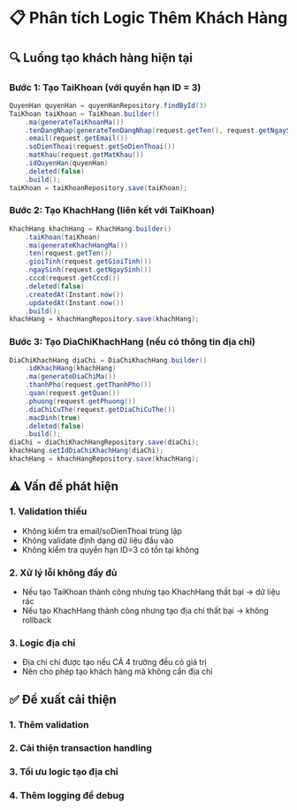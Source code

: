 # 📋 Phân tích Logic Thêm Khách Hàng

## 🔍 Luồng tạo khách hàng hiện tại

### Bước 1: Tạo TaiKhoan (với quyền hạn ID = 3)
```java
QuyenHan quyenHan = quyenHanRepository.findById(3)
TaiKhoan taiKhoan = TaiKhoan.builder()
    .ma(generateTaiKhoanMa())
    .tenDangNhap(generateTenDangNhap(request.getTen(), request.getNgaySinh()))
    .email(request.getEmail())
    .soDienThoai(request.getSoDienThoai())
    .matKhau(request.getMatKhau())
    .idQuyenHan(quyenHan)
    .deleted(false)
    .build();
taiKhoan = taiKhoanRepository.save(taiKhoan);
```

### Bước 2: Tạo KhachHang (liên kết với TaiKhoan)
```java
KhachHang khachHang = KhachHang.builder()
    .taiKhoan(taiKhoan)
    .ma(generateKhachHangMa())
    .ten(request.getTen())
    .gioiTinh(request.getGioiTinh())
    .ngaySinh(request.getNgaySinh())
    .cccd(request.getCccd())
    .deleted(false)
    .createdAt(Instant.now())
    .updatedAt(Instant.now())
    .build();
khachHang = khachHangRepository.save(khachHang);
```

### Bước 3: Tạo DiaChiKhachHang (nếu có thông tin địa chỉ)
```java
DiaChiKhachHang diaChi = DiaChiKhachHang.builder()
    .idKhachHang(khachHang)
    .ma(generateDiaChiMa())
    .thanhPho(request.getThanhPho())
    .quan(request.getQuan())
    .phuong(request.getPhuong())
    .diaChiCuThe(request.getDiaChiCuThe())
    .macDinh(true)
    .deleted(false)
    .build();
diaChi = diaChiKhachHangRepository.save(diaChi);
khachHang.setIdDiaChiKhachHang(diaChi);
khachHang = khachHangRepository.save(khachHang);
```

## ⚠️ Vấn đề phát hiện

### 1. **Validation thiếu**
- Không kiểm tra email/soDienThoai trùng lặp
- Không validate định dạng dữ liệu đầu vào
- Không kiểm tra quyền hạn ID=3 có tồn tại không

### 2. **Xử lý lỗi không đầy đủ**
- Nếu tạo TaiKhoan thành công nhưng tạo KhachHang thất bại → dữ liệu rác
- Nếu tạo KhachHang thành công nhưng tạo địa chỉ thất bại → không rollback

### 3. **Logic địa chỉ**
- Địa chỉ chỉ được tạo nếu CẢ 4 trường đều có giá trị
- Nên cho phép tạo khách hàng mà không cần địa chỉ

## ✅ Đề xuất cải thiện

### 1. Thêm validation
### 2. Cải thiện transaction handling
### 3. Tối ưu logic tạo địa chỉ
### 4. Thêm logging để debug
